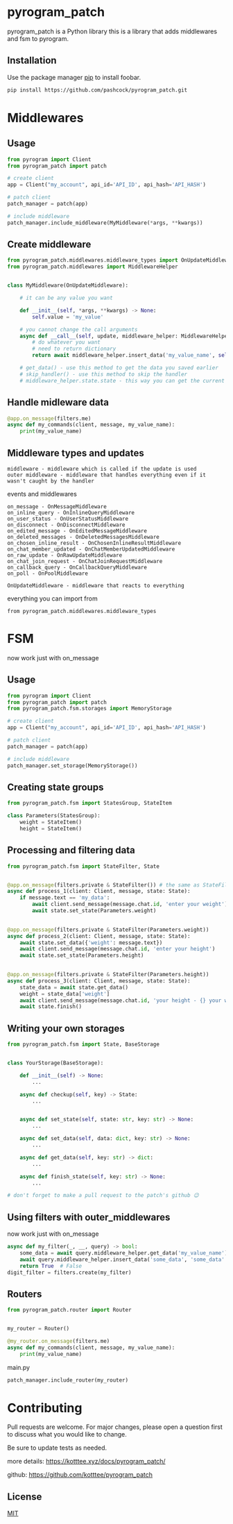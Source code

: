 # pyrogram_patch

pyrogram_patch is a Python library this is a library that adds middlewares and fsm to pyrogram.

## Installation

Use the package manager [pip](https://pip.pypa.io/en/stable/) to install foobar.

```bash
pip install https://github.com/pashcock/pyrogram_patch.git
```

# Middlewares

## Usage

```python
from pyrogram import Client
from pyrogram_patch import patch

# create client
app = Client("my_account", api_id='API_ID', api_hash='API_HASH')

# patch client
patch_manager = patch(app)

# include middleware
patch_manager.include_middleware(MyMiddleware(*args, **kwargs))

```

## Create middleware

```python
from pyrogram_patch.middlewares.middleware_types import OnUpdateMiddleware
from pyrogram_patch.middlewares import MiddlewareHelper


class MyMiddleware(OnUpdateMiddleware):

    # it can be any value you want

    def __init__(self, *args, **kwargs) -> None:
        self.value = 'my_value'

    # you cannot change the call arguments
    async def __call__(self, update, middleware_helper: MiddlewareHelper):
        # do whatever you want
        # need to return dictionary
        return await middleware_helper.insert_data('my_value_name', self.value)

    # get_data() - use this method to get the data you saved earlier
    # skip_handler() - use this method to skip the handler
    # middleware_helper.state.state - this way you can get the current state
```


## Handle midleware data

```python
@app.on_message(filters.me)
async def my_commands(client, message, my_value_name):
    print(my_value_name)
```
## Middleware types and updates
```text
middleware - middleware which is called if the update is used
outer middleware - middleware that handles everything even if it wasn't caught by the handler
```
events and middlewares
```text
on_message - OnMessageMiddleware
on_inline_query - OnInlineQueryMiddleware
on_user_status - OnUserStatusMiddleware
on_disconnect - OnDisconnectMiddleware
on_edited_message - OnEditedMessageMiddleware
on_deleted_messages - OnDeletedMessagesMiddleware
on_chosen_inline_result - OnChosenInlineResultMiddleware
on_chat_member_updated - OnChatMemberUpdatedMiddleware
on_raw_update - OnRawUpdateMiddleware
on_chat_join_request - OnChatJoinRequestMiddleware
on_callback_query - OnCallbackQueryMiddleware
on_poll - OnPoolMiddleware

OnUpdateMiddleware - middleware that reacts to everything
```
everything you can import from
```text
from pyrogram_patch.middlewares.middleware_types
```

# FSM
now work just with on_message

## Usage

```python
from pyrogram import Client
from pyrogram_patch import patch
from pyrogram_patch.fsm.storages import MemoryStorage

# create client
app = Client("my_account", api_id='API_ID', api_hash='API_HASH')

# patch client
patch_manager = patch(app)

# include middleware
patch_manager.set_storage(MemoryStorage())

```

## Creating state groups

```python
from pyrogram_patch.fsm import StatesGroup, StateItem

class Parameters(StatesGroup):
    weight = StateItem()
    height = StateItem()
```
## Processing and filtering data

```python
from pyrogram_patch.fsm import StateFilter, State


@app.on_message(filters.private & StateFilter()) # the same as StateFilter("*"), catches all states
async def process_1(client: Client, message, state: State):
    if message.text == 'my_data':
        await client.send_message(message.chat.id, 'enter your weight')
        await state.set_state(Parameters.weight)

        
@app.on_message(filters.private & StateFilter(Parameters.weight))
async def process_2(client: Client, message, state: State):
    await state.set_data({'weight': message.text})
    await client.send_message(message.chat.id, 'enter your height')
    await state.set_state(Parameters.height)

    
@app.on_message(filters.private & StateFilter(Parameters.height))
async def process_3(client: Client, message, state: State):
    state_data = await state.get_data()
    weight = state_data['weight']
    await client.send_message(message.chat.id, 'your height - {} your weight - {}'.format(message.text, weight))
    await state.finish()
```
## Writing your own storages
```python
from pyrogram_patch.fsm import State, BaseStorage


class YourStorage(BaseStorage):

    def __init__(self) -> None:
        ...

    async def checkup(self, key) -> State:
        ...


    async def set_state(self, state: str, key: str) -> None:
        ...

    async def set_data(self, data: dict, key: str) -> None:
        ...

    async def get_data(self, key: str) -> dict:
        ...

    async def finish_state(self, key: str) -> None:
        ...

# don't forget to make a pull request to the patch's github 😉
```

## Using filters with outer_middlewares 
now work just with on_message
```python
async def my_filter(_, __, query) -> bool:
    some_data = await query.middleware_helper.get_data('my_value_name')
    await query.middleware_helper.insert_data('some_data', 'some_data' + some_data)
    return True  # False
digit_filter = filters.create(my_filter)
```

## Routers

```python
from pyrogram_patch.router import Router


my_router = Router()

@my_router.on_message(filters.me)
async def my_commands(client, message, my_value_name):
    print(my_value_name)
```

main.py

```python
patch_manager.include_router(my_router)
```

# Contributing
Pull requests are welcome. For major changes, please open a question first to discuss what you would like to change.

Be sure to update tests as needed.

more details: https://kotttee.xyz/docs/pyrogram_patch/

github: https://github.com/kotttee/pyrogram_patch
## License
[MIT](https://choosealicense.com/licenses/mit/)